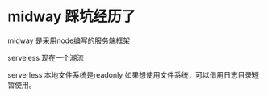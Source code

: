 # midway 踩坑经历了

midway 是采用node编写的服务端框架

serveless 现在一个潮流


serverless 本地文件系统是readonly 如果想使用文件系统，可以借用日志目录短暂使用。